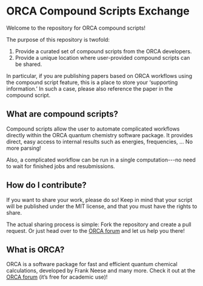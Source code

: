 # ORCA Compound Scripts Exchange

Welcome to the repository for ORCA compound scripts!

The purpose of this repository is twofold:

1. Provide a curated set of compound scripts from the ORCA developers.
2. Provide a unique location where user-provided compound scripts can be shared.

In particular, if you are publishing papers based on ORCA workflows using the compound script feature, this is a place to store your ‘supporting information.’ In such a case, please also reference the paper in the compound script.


## What are compound scripts?

Compound scripts allow the user to automate complicated workflows directly within the ORCA quantum chemistry software package. It provides direct, easy access to internal results such as energies, frequencies, … No more parsing!

Also, a complicated workflow can be run in a single computation---no need to wait for finished jobs and resubmissions.


## How do I contribute?

If you want to share your work, please do so! Keep in mind that your script will be published under the MIT license, and that you must have the rights to share.

The actual sharing process is simple: Fork the repository and create a pull request. Or just head over to the [ORCA forum][1] and let us help you there!


## What is ORCA?

ORCA is a software package for fast and efficient quantum chemical calculations, developed by Frank Neese and many more. Check it out at the [ORCA forum][1] (it’s free for academic use)!

[1]: https://orcaforum.kofo.mpg.de
